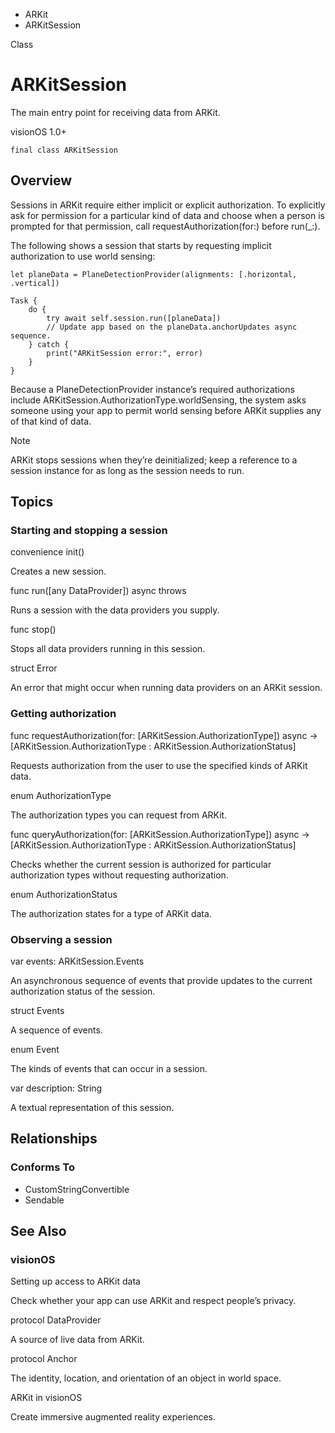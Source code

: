 

- ARKit
-  ARKitSession 

Class

# ARKitSession

The main entry point for receiving data from ARKit.

visionOS 1.0+

``` source
final class ARKitSession
```

## Overview

Sessions in ARKit require either implicit or explicit authorization. To explicitly ask for permission for a particular kind of data and choose when a person is prompted for that permission, call requestAuthorization(for:) before run(_:).

The following shows a session that starts by requesting implicit authorization to use world sensing:

```
let planeData = PlaneDetectionProvider(alignments: [.horizontal, .vertical])

Task {
    do {
        try await self.session.run([planeData])
        // Update app based on the planeData.anchorUpdates async sequence.
    } catch {
        print("ARKitSession error:", error)
    }
}
```

Because a PlaneDetectionProvider instance’s required authorizations include ARKitSession.AuthorizationType.worldSensing, the system asks someone using your app to permit world sensing before ARKit supplies any of that kind of data.

Note

ARKit stops sessions when they’re deinitialized; keep a reference to a session instance for as long as the session needs to run.

## Topics

### Starting and stopping a session

convenience init()

Creates a new session.

func run([any DataProvider]) async throws

Runs a session with the data providers you supply.

func stop()

Stops all data providers running in this session.

struct Error

An error that might occur when running data providers on an ARKit session.

### Getting authorization

func requestAuthorization(for: [ARKitSession.AuthorizationType]) async -> [ARKitSession.AuthorizationType : ARKitSession.AuthorizationStatus]

Requests authorization from the user to use the specified kinds of ARKit data.

enum AuthorizationType

The authorization types you can request from ARKit.

func queryAuthorization(for: [ARKitSession.AuthorizationType]) async -> [ARKitSession.AuthorizationType : ARKitSession.AuthorizationStatus]

Checks whether the current session is authorized for particular authorization types without requesting authorization.

enum AuthorizationStatus

The authorization states for a type of ARKit data.

### Observing a session

var events: ARKitSession.Events

An asynchronous sequence of events that provide updates to the current authorization status of the session.

struct Events

A sequence of events.

enum Event

The kinds of events that can occur in a session.

var description: String

A textual representation of this session.

## Relationships

### Conforms To

- CustomStringConvertible
- Sendable

## See Also

### visionOS

Setting up access to ARKit data

Check whether your app can use ARKit and respect people’s privacy.

protocol DataProvider

A source of live data from ARKit.

protocol Anchor

The identity, location, and orientation of an object in world space.

ARKit in visionOS

Create immersive augmented reality experiences.

